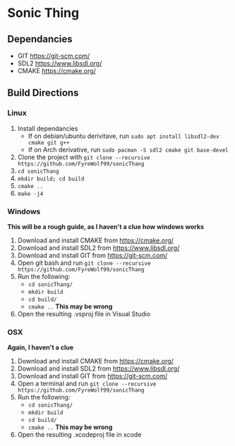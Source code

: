 # Sonic Thing

## Dependancies
- GIT <https://git-scm.com/>
- SDL2 <https://www.libsdl.org/>
- CMAKE <https://cmake.org/>

## Build Directions

### Linux
1. Install dependancies
	- If on debian/ubuntu derivitave, run `sudo apt install libsdl2-dev cmake git g++`
	- If on Arch derivative, run `sudo pacman -S sdl2 cmake git base-devel`
2. Clone the project with `git clone --recursive https://github.com/FyreWolf99/sonicThang`
3. `cd sonicThang`
4. `mkdir build; cd build`
5. `cmake ..`
6. `make -j4`

### Windows
**This will be a rough guide, as I haven't a clue how windows works**

1. Download and install CMAKE from <https://cmake.org/>
2. Download and install SDL2 from <https://www.libsdl.org/>
3. Download and install GIT from <https://git-scm.com/>
4. Open git bash and run `git clone --recursive https://github.com/FyreWolf99/sonicThang`
5. Run the following:
	- `cd sonicThang/`
	- `mkdir build`
	- `cd build/`
	- `cmake ..` **This may be wrong**
6. Open the resulting .vsproj file in Visual Studio

### OSX
**Again, I haven't a clue**

1. Download and install CMAKE from <https://cmake.org/>
2. Download and install SDL2 from <https://www.libsdl.org/>
3. Download and install GIT from <https://git-scm.com/>
4. Open a terminal and run `git clone --recursive https://github.com/FyreWolf99/sonicThang`
4. Run the following:
	- `cd sonicThang/`
	- `mkdir build`
	- `cd build/`
	- `cmake ..` **This may be wrong**
5. Open the resulting .xcodeproj file in xcode